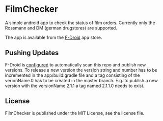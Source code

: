 FilmChecker
===========

A simple android app to check the status of film orders. Currently only the
Rossmann and DM (german drugstores) are supported.

The app is available from the [F-Droid](https://f-droid.org/ "F-Droid") app
store.

Pushing Updates
---------------
F-Droid is
[configured](https://gitlab.com/fdroid/fdroiddata/blob/master/metadata/me.murks.filmchecker.txt) to automatically scan this repo and publish new versions.
To release a new version the version string and number has to be incremented in
the app/build.gradle file and a tag consisting of the verionName.0 has to be
created in the master branch. E.g. to publish a new version with the versionName
2.1.1 a tag named 2.1.1.0 needs to exist.

License
-------
FilmChecker is published under the MIT License, see the license file.
